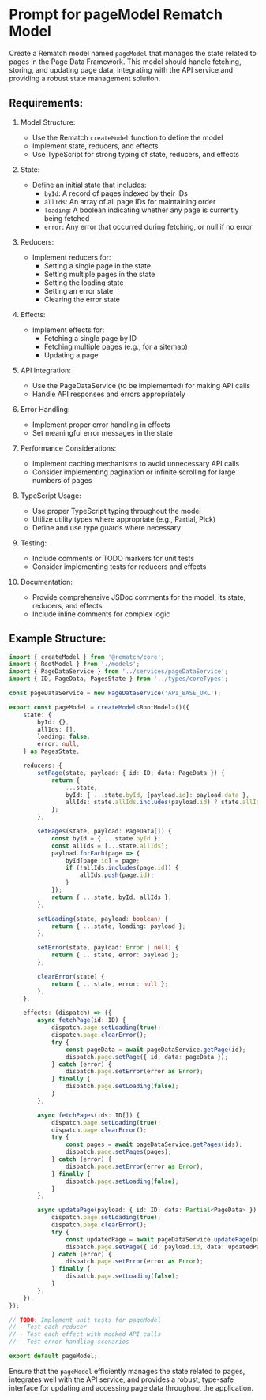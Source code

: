 # Prompt for pageModel Rematch Model

Create a Rematch model named `pageModel` that manages the state related to pages in the Page Data Framework. This model should handle fetching, storing, and updating page data, integrating with the API service and providing a robust state management solution.

## Requirements:

1. Model Structure:
   - Use the Rematch `createModel` function to define the model
   - Implement state, reducers, and effects
   - Use TypeScript for strong typing of state, reducers, and effects

2. State:
   - Define an initial state that includes:
     - `byId`: A record of pages indexed by their IDs
     - `allIds`: An array of all page IDs for maintaining order
     - `loading`: A boolean indicating whether any page is currently being fetched
     - `error`: Any error that occurred during fetching, or null if no error

3. Reducers:
   - Implement reducers for:
     - Setting a single page in the state
     - Setting multiple pages in the state
     - Setting the loading state
     - Setting an error state
     - Clearing the error state

4. Effects:
   - Implement effects for:
     - Fetching a single page by ID
     - Fetching multiple pages (e.g., for a sitemap)
     - Updating a page

5. API Integration:
   - Use the PageDataService (to be implemented) for making API calls
   - Handle API responses and errors appropriately

6. Error Handling:
   - Implement proper error handling in effects
   - Set meaningful error messages in the state

7. Performance Considerations:
   - Implement caching mechanisms to avoid unnecessary API calls
   - Consider implementing pagination or infinite scrolling for large numbers of pages

8. TypeScript Usage:
   - Use proper TypeScript typing throughout the model
   - Utilize utility types where appropriate (e.g., Partial, Pick)
   - Define and use type guards where necessary

9. Testing:
   - Include comments or TODO markers for unit tests
   - Consider implementing tests for reducers and effects

10. Documentation:
    - Provide comprehensive JSDoc comments for the model, its state, reducers, and effects
    - Include inline comments for complex logic

## Example Structure:

```typescript
import { createModel } from '@rematch/core';
import { RootModel } from './models';
import { PageDataService } from '../services/pageDataService';
import { ID, PageData, PagesState } from '../types/coreTypes';

const pageDataService = new PageDataService('API_BASE_URL');

export const pageModel = createModel<RootModel>()({
    state: {
        byId: {},
        allIds: [],
        loading: false,
        error: null,
    } as PagesState,

    reducers: {
        setPage(state, payload: { id: ID; data: PageData }) {
            return {
                ...state,
                byId: { ...state.byId, [payload.id]: payload.data },
                allIds: state.allIds.includes(payload.id) ? state.allIds : [...state.allIds, payload.id],
            };
        },

        setPages(state, payload: PageData[]) {
            const byId = { ...state.byId };
            const allIds = [...state.allIds];
            payload.forEach(page => {
                byId[page.id] = page;
                if (!allIds.includes(page.id)) {
                    allIds.push(page.id);
                }
            });
            return { ...state, byId, allIds };
        },

        setLoading(state, payload: boolean) {
            return { ...state, loading: payload };
        },

        setError(state, payload: Error | null) {
            return { ...state, error: payload };
        },

        clearError(state) {
            return { ...state, error: null };
        },
    },

    effects: (dispatch) => ({
        async fetchPage(id: ID) {
            dispatch.page.setLoading(true);
            dispatch.page.clearError();
            try {
                const pageData = await pageDataService.getPage(id);
                dispatch.page.setPage({ id, data: pageData });
            } catch (error) {
                dispatch.page.setError(error as Error);
            } finally {
                dispatch.page.setLoading(false);
            }
        },

        async fetchPages(ids: ID[]) {
            dispatch.page.setLoading(true);
            dispatch.page.clearError();
            try {
                const pages = await pageDataService.getPages(ids);
                dispatch.page.setPages(pages);
            } catch (error) {
                dispatch.page.setError(error as Error);
            } finally {
                dispatch.page.setLoading(false);
            }
        },

        async updatePage(payload: { id: ID; data: Partial<PageData> }) {
            dispatch.page.setLoading(true);
            dispatch.page.clearError();
            try {
                const updatedPage = await pageDataService.updatePage(payload.id, payload.data);
                dispatch.page.setPage({ id: payload.id, data: updatedPage });
            } catch (error) {
                dispatch.page.setError(error as Error);
            } finally {
                dispatch.page.setLoading(false);
            }
        },
    }),
});

// TODO: Implement unit tests for pageModel
// - Test each reducer
// - Test each effect with mocked API calls
// - Test error handling scenarios

export default pageModel;
```

Ensure that the `pageModel` efficiently manages the state related to pages, integrates well with the API service, and provides a robust, type-safe interface for updating and accessing page data throughout the application.